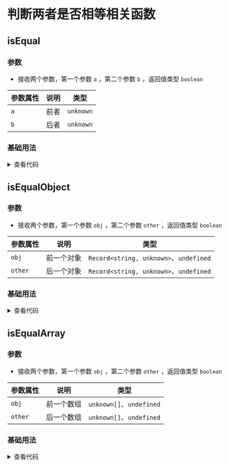 <script setup>
import isEqual from './isEqual.vue'
import isEqualArray from './isEqualArray.vue'
import isEqualObject from './isEqualObject.vue'
</script>

# 判断两者是否相等相关函数

<ClientOnly>
  <description-popover :num="3" :tagNameList="['浏览器','Node']" />
</ClientOnly>

## isEqual

<ClientOnly>
  <description :isShowIcon="false" description="判断两者是否相等" /> 
</ClientOnly>

### 参数

- 接收两个参数，第一个参数 `a` ，第二个参数 `b` ，返回值类型 `boolean`

| **参数属性** | **说明** | **类型**  |
| ------------ | -------- | --------- |
| `a`          | 前者     | `unknown` |
| `b`          | 后者     | `unknown` |

### 基础用法

<ClientOnly>
  <isEqual />
</ClientOnly>
<details>

<summary>查看代码</summary>

<<< @/utils/equal/isEqual.vue

</details>

## isEqualObject

<ClientOnly>
  <description :isShowIcon="false" description="判断两个对象是否相等" /> 
</ClientOnly>

### 参数

- 接收两个参数，第一个参数 `obj` ，第二个参数 `other` ，返回值类型 `boolean`

| **参数属性** | **说明**   | **类型**                               |
| ------------ | ---------- | -------------------------------------- |
| `obj`        | 前一个对象 | `Record<string, unknown>`、`undefined` |
| `other`      | 后一个对象 | `Record<string, unknown>`、`undefined` |

### 基础用法

<ClientOnly>
  <isEqualObject />
</ClientOnly>
<details>

<summary>查看代码</summary>

<<< @/utils/equal/isEqualObject.vue

</details>

## isEqualArray

<ClientOnly>
  <description :isShowIcon="false" description="判断两个数组是否相等" /> 
</ClientOnly>

### 参数

- 接收两个参数，第一个参数 `obj` ，第二个参数 `other` ，返回值类型 `boolean`

| **参数属性** | **说明**   | **类型**                 |
| ------------ | ---------- | ------------------------ |
| `obj`        | 前一个数组 | `unknown[]`、`undefined` |
| `other`      | 后一个数组 | `unknown[]`、`undefined` |

### 基础用法

<ClientOnly>
  <isEqualArray />
</ClientOnly>
<details>

<summary>查看代码</summary>

<<< @/utils/equal/isEqualArray.vue

</details>
